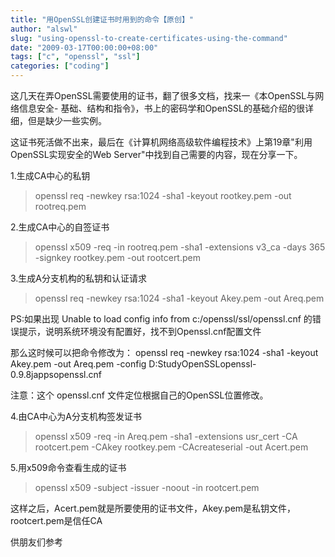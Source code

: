 ```yaml
---
title: "用OpenSSL创建证书时用到的命令【原创】"
author: "alswl"
slug: "using-openssl-to-create-certificates-using-the-command"
date: "2009-03-17T00:00:00+08:00"
tags: ["c", "openssl", "ssl"]
categories: ["coding"]
---
```


这几天在弄OpenSSL需要使用的证书，翻了很多文档，找来一《本OpenSSL与网络信息安全-
基础、结构和指令》，书上的密码学和OpenSSL的基础介绍的很详细，但是缺少一些实例。

这证书死活做不出来，最后在《计算机网络高级软件编程技术》上第19章"利用OpenSSL实现安全的Web Server"中找到自己需要的内容，现在分享一下。

1.生成CA中心的私钥

>openssl req -newkey rsa:1024 -sha1 -keyout rootkey.pem -out rootreq.pem

2.生成CA中心的自签证书

>openssl x509 -req -in rootreq.pem -sha1 -extensions v3_ca -days 365 -signkey
rootkey.pem -out rootcert.pem

3.生成A分支机构的私钥和认证请求

>openssl req -newkey rsa:1024 -sha1 -keyout Akey.pem -out Areq.pem

PS:如果出现 Unable to load config info from c:/openssl/ssl/openssl.cnf
的错误提示，说明系统环境没有配置好，找不到Openssl.cnf配置文件

那么这时候可以把命令修改为： openssl req -newkey rsa:1024 -sha1 -keyout Akey.pem -out
Areq.pem -config D:StudyOpenSSLopenssl-0.9.8jappsopenssl.cnf

注意：这个 openssl.cnf 文件定位根据自己的OpenSSL位置修改。

4.由CA中心为A分支机构签发证书

>openssl x509 -req -in Areq.pem -sha1 -extensions usr_cert -CA rootcert.pem
-CAkey rootkey.pem -CAcreateserial -out Acert.pem

5.用x509命令查看生成的证书

>openssl x509 -subject -issuer -noout -in rootcert.pem

这样之后，Acert.pem就是所要使用的证书文件，Akey.pem是私钥文件，rootcert.pem是信任CA

供朋友们参考

